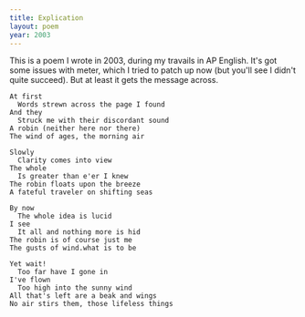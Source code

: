 ```yaml
---
title: Explication
layout: poem
year: 2003
---
```

This is a poem I wrote in 2003, during my travails in AP English. It's got some issues with meter, which I tried to patch up now (but you'll see I didn't quite succeed). But at least it gets the message across.

    At first
      Words strewn across the page I found
    And they
      Struck me with their discordant sound
    A robin (neither here nor there)
    The wind of ages, the morning air

    Slowly
      Clarity comes into view
    The whole
      Is greater than e'er I knew
    The robin floats upon the breeze
    A fateful traveler on shifting seas

    By now
      The whole idea is lucid
    I see
      It all and nothing more is hid
    The robin is of course just me
    The gusts of wind.what is to be

    Yet wait!
      Too far have I gone in
    I've flown
      Too high into the sunny wind
    All that's left are a beak and wings
    No air stirs them, those lifeless things
